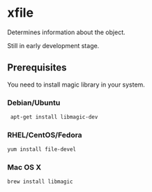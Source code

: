 # xfile
Determines information about the object.

Still in early development stage.

## Prerequisites

You need to install magic library in your system.

### Debian/Ubuntu
```sh
 apt-get install libmagic-dev
```

### RHEL/CentOS/Fedora
```sh
yum install file-devel
```

### Mac OS X
```sh
brew install libmagic
```
